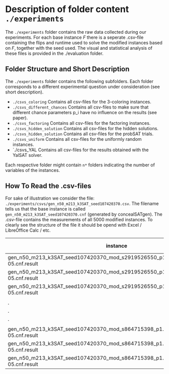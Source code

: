 # Description of folder content `./experiments`

The `./experiments` folder contains the raw data collected during our experiments.
For each base instance $F$ there is a seperate .csv-file containing the flips and runtime used to solve the modified instances based on $F$, together with the seed used.
The visual and statistical analysis of these files is provided in the ./evaluation folder.

## Folder Structure and Short Description

The `./experiments` folder contains the following subfolders.
Each folder corresponds to a different experimental question under consideration (see short description).

* `./csvs_coloring`
	Contains all csv-files for the 3-coloring instances.
* `./csvs_different_chances`
	Contains all csv-files to make sure that different chance parameters p_i have no influence on the results (see paper).
* `./csvs_factoring`
	Contains all csv-files for the factoring instances.
* `./csvs_hidden_solution`
	Contains all csv-files for the hidden solutions.
* `./csvs_hidden_solution`
	Contains all csv-files for the probSAT trials.
* `./csvs_uniform`
	Contains all csv-files for the uniformly random instances.
* `./csvs_YAL
	Contains all csv-files for the results obtained with the YalSAT solver.

Each respective folder might contain `n*` folders indicating the number of variables of the instances.

## How To Read the .csv-files

For sake of illustration we consider the file: `./experiments/csvs/gen_n50_m213_k3SAT_seed107420370.csv`.
The filename tells us that the base instance is called `gen_n50_m213_k3SAT_seed107420370.cnf` (generated by concealSATgen).
The .csv-file contains the measurements of all 5000 modified instances.
To clearly see the structure of the file it should be opend with Excel / LibreOffice Calc / etc.

| instance                                                                            | data    | run 0 of the mod. instance | ... | run 99 of the mod. instance |
|-------------------------------------------------------------------------------------|---------|----------------------------|-----|-----------------------------|
| gen_n50_m213_k3SAT_seed107420370_mod_s2919526550_p1.0584850246731369e-05.cnf.result | flips   | 5210.0                     | ... | 18986.0                     |
| gen_n50_m213_k3SAT_seed107420370_mod_s2919526550_p1.0584850246731369e-05.cnf.result | runtime | 0.002285834983922541       | ... | 0.005948263918980956        |
| gen_n50_m213_k3SAT_seed107420370_mod_s2919526550_p1.0584850246731369e-05.cnf.result | seed    | 6.8429789933796e+18        | ... | 5.434680590164153e+18       |
|                                                                                     |         |                            |     |                             |
|                     .                                                               |   .     |    .                       | ... |    .                        |
|                     .                                                               |   .     |    .                       | ... |    .                        |
|                     .                                                               |   .     |    .                       | ... |    .                        |
|                                                                                     |         |                            |     |                             |
| gen_n50_m213_k3SAT_seed107420370_mod_s864715398_p1.0584850246731369e-05.cnf.result  | flips   | 32593.0                    | ... | 56641.0                     |
| gen_n50_m213_k3SAT_seed107420370_mod_s864715398_p1.0584850246731369e-05.cnf.result  | runtime | 0.009128915029577913       | ... | 0.025379456928931177        |
| gen_n50_m213_k3SAT_seed107420370_mod_s864715398_p1.0584850246731369e-05.cnf.result  | seed    | 2.6970747595301555e+18     | ... | 1.071977098660575e+18       |


